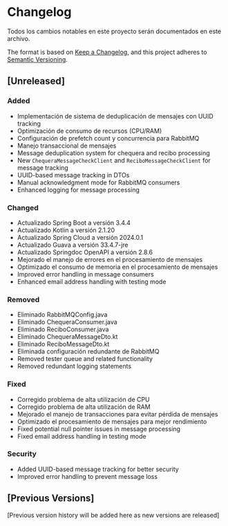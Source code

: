 # Changelog

Todos los cambios notables en este proyecto serán documentados en este archivo.

The format is based on [Keep a Changelog](https://keepachangelog.com/en/1.0.0/),
and this project adheres to [Semantic Versioning](https://semver.org/spec/v2.0.0.html).

## [Unreleased]

### Added
- Implementación de sistema de deduplicación de mensajes con UUID tracking
- Optimización de consumo de recursos (CPU/RAM)
- Configuración de prefetch count y concurrencia para RabbitMQ
- Manejo transaccional de mensajes
- Message deduplication system for chequera and recibo processing
- New `ChequeraMessageCheckClient` and `ReciboMessageCheckClient` for message tracking
- UUID-based message tracking in DTOs
- Manual acknowledgment mode for RabbitMQ consumers
- Enhanced logging for message processing

### Changed
- Actualizado Spring Boot a versión 3.4.4
- Actualizado Kotlin a versión 2.1.20
- Actualizado Spring Cloud a versión 2024.0.1
- Actualizado Guava a versión 33.4.7-jre
- Actualizado Springdoc OpenAPI a versión 2.8.6
- Mejorado el manejo de errores en el procesamiento de mensajes
- Optimizado el consumo de memoria en el procesamiento de mensajes
- Improved error handling in message consumers
- Enhanced email address handling with testing mode

### Removed
- Eliminado RabbitMQConfig.java
- Eliminado ChequeraConsumer.java
- Eliminado ReciboConsumer.java
- Eliminado ChequeraMessageDto.kt
- Eliminado ReciboMessageDto.kt
- Eliminada configuración redundante de RabbitMQ
- Removed tester queue and related functionality
- Removed redundant logging statements

### Fixed
- Corregido problema de alta utilización de CPU
- Corregido problema de alta utilización de RAM
- Mejorado el manejo de transacciones para evitar pérdida de mensajes
- Optimizado el procesamiento de mensajes para mejor rendimiento
- Fixed potential null pointer issues in message processing
- Fixed email address handling in testing mode

### Security
- Added UUID-based message tracking for better security
- Improved error handling to prevent message loss

## [Previous Versions]

[Previous version history will be added here as new versions are released] 